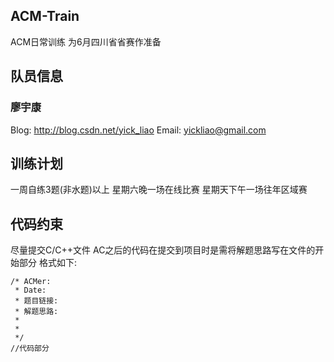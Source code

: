 ## ACM-Train
ACM日常训练
为6月四川省省赛作准备

## 队员信息
### 廖宇康
Blog: http://blog.csdn.net/yick_liao
Email: yickliao@gmail.com


## 训练计划
一周自练3题(非水题)以上
星期六晚一场在线比赛
星期天下午一场往年区域赛

## 代码约束
尽量提交C/C++文件
AC之后的代码在提交到项目时是需将解题思路写在文件的开始部分
格式如下:
```
/* ACMer:
 * Date:
 * 题目链接:
 * 解题思路:
 *
 *
 */
//代码部分
```
